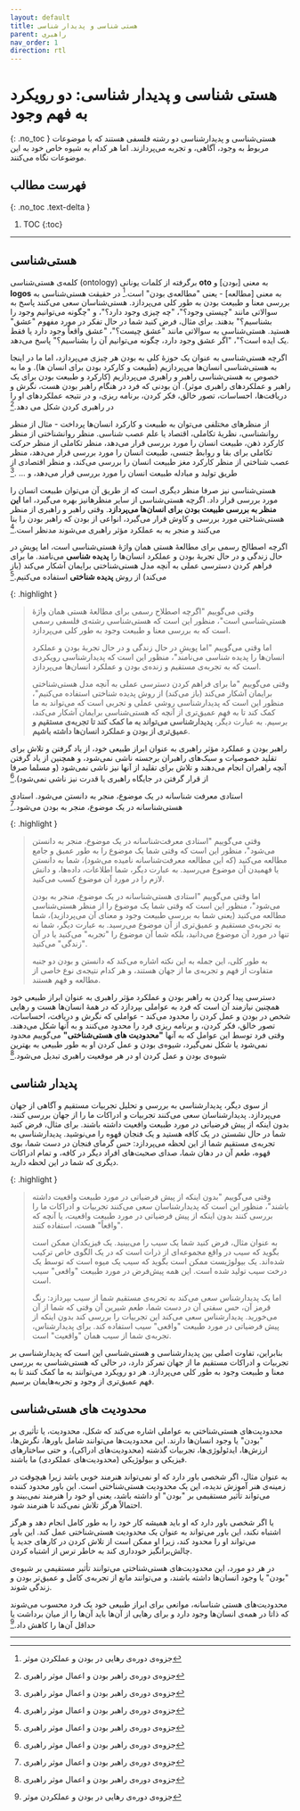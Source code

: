 ```yaml
---
layout: default
title: هستی شناسی و پدیدار شناسی
parent: راهبری
nav_order: 1
direction: rtl
---
```


# هستی شناسی و پدیدار شناسی: دو رویکرد به فهم وجود
{: .no_toc }
هستی‌شناسی و پدیدارشناسی دو رشته فلسفی هستند که با موضوعات مربوط به وجود، آگاهی، و تجربه می‌پردازند. اما هر کدام به شیوه خاص خود به این موضوعات نگاه می‌کنند.

## فهرست مطالب
{: .no_toc .text-delta }
1. TOC
{:toc}
---

## هستی‌شناسی
کلمه‌ی هستی‌شناسی (ontology) برگرفته از کلمات یونانی **oto** به معنی [بودن] و **logos** به معنی [مطالعه] - یعنی "مطالعه‌ی بودن" است.[^2] در حقیقت هستی‌شناسی به بررسی معنا و طبیعت بودن به طور کلی می‌پردازد. هستی‌شناسان سعی می‌کنند پاسخ به سوالاتی مانند "چیستی وجود؟"، "چه چیزی وجود دارد؟"، و "چگونه می‌توانیم وجود را بشناسیم؟" بدهند. برای مثال، فرض کنید شما در حال تفکر در مورد مفهوم "عشق" هستید. هستی‌شناسی به سوالاتی مانند "عشق چیست؟"، "عشق واقعاً وجود دارد یا فقط یک ایده است؟"، "اگر عشق وجود دارد، چگونه می‌توانیم آن را بشناسیم؟" پاسخ می‌دهد.

اگرچه هستی‌شناسی به عنوان یک حوزۀ کلی به بودن هر چیزی می‌پردازد، اما ما در اینجا به هستی‌شناسی انسان‌ها می‌پردازیم (طبیعت و کارکرد بودن برای انسان ها). و ما به خصوص به هستی‌شناسی راهبر و راهبری می‌پردازیم (کارکرد و طبیعت بودن برای یک راهبر و عملکردهای راهبری موثر). آن بودنی که فرد در هنگام راهبر بودن هست، نگرش و دریافت‌ها، احساسات، تصور خالق، فکر کردن، برنامه ریزی، و در نتیجه عملکردهای او را در راهبری کردن شکل می دهد.[^1]

از منظرهای مختلفی می‌توان به طبیعت و کارکرد انسان‌ها پرداخت - مثال از منظر روانشناسی، نظریۀ تکاملی، اقتصاد یا علم عصب شناسی. منظر روانشناختی از منظر کارکرد ذهن، طبیعت انسان را مورد بررسی قرار می‌دهد، منظر تکاملی از منظر حرکت تکاملی برای بقا و روابط جنسی، طبیعت انسان را مورد بررسی قرار می‌دهد، منظر عصب شناختی از منظر کارکرد مغز طبیعت انسان را بررسی می‌کند، و منظر اقتصادی از طریق تولید و مبادله طبیعت انسان را مورد بررسی قرار می‌دهد، و ... .[^1]

هستی‌شناسی نیز صرفا منظر دیگری است که از طریق آن می‌توان طبیعت انسان را مورد بررسی قرار داد. اگرچه هستی‌شناسی از سایر منظرهانیز بهره می‌گیرد، اما **این منظر به بررسی طبیعت بودن برای انسان‌ها می‌پردازد**. وقتی راهبر و راهبری از منظر هستی‌شناختی مورد بررسی و کاوش قرار می‌گیرد، انواعی از بودن که راهبر بودن را بنا می‌کنند و منجر به به عملکرد مؤثر راهبری می‌شوند مدنظر است.[^1]

اگرچه اصطالح رسمی برای مطالعۀ هستی همان واژۀ هستی‌شناسی است، اما پویشِ در حال زندگی و در حال تجربۀ بودن و عملکرد انسان‌ها را **پدیده شناسی** می‌نامند. ما برای فراهم کردن دسترسی عملی به آنچه مدل هستی‌شناختی برایمان آشکار می‌کند (باز می‌کند) از روش **پدیده شناختی** استفاده می‌کنیم.[^1]

{: .highlight }
> وقتی می‌گوییم "اگرچه اصطلاح رسمی برای مطالعۀ هستی همان واژۀ هستی‌شناسی است"، منظور این است که هستی‌شناسی رشته‌ی فلسفی رسمی است که به بررسی معنا و طبیعت وجود به طور کلی می‌پردازد.
>
> اما وقتی می‌گوییم "اما پویشِ در حال زندگی و در حال تجربۀ بودن و عملکرد انسان‌ها را پدیده شناسی می‌نامند"، منظور این است که پدیدارشناسی رویکردی است که به تجربه‌ی مستقیم و زنده‌ی بودن و عملکرد انسان‌ها می‌پردازد.
>
> وقتی می‌گوییم "ما برای فراهم کردن دسترسی عملی به آنچه مدل هستی‌شناختی برایمان آشکار می‌کند (باز می‌کند) از روش پدیده شناختی استفاده می‌کنیم"، منظور این است که پدیدارشناسی روشی عملی و تجربی است که می‌تواند به ما کمک کند تا به فهم عمیق‌تری از آنچه که هستی‌شناسی برایمان آشکار می‌کند، برسیم. به عبارت دیگر، **پدیدارشناسی می‌تواند به ما کمک کند تا تجربه‌ی مستقیم و عمیق‌تری از بودن و عملکرد انسان‌ها داشته باشیم**.
> 
راهبر بودن و عملکرد مؤثر راهبری به عنوان ابراز طبیعی خود، از یاد گرفتن و تلاش برای تقلید خصوصیات و سبک‌های راهبران برجسته ناشی نمی‌شود، و همچنین از یاد گرفتن آنچه راهبران انجام می‌دهند و تلاش برای تقلید از آنها نیز ناشی نمی‌شود (و مسلما صرفا از قرار گرفتن در
جایگاه راهبری یا قدرت نیز ناشی نمی‌شود).[^1]

استادی معرفت شناسانه در یک موضوع، منجر به دانستن می‌شود. استادی هستی‌شناسانه در یک موضوع، منجر به بودن می‌شود.[^1]

{: .highlight }
> وقتی می‌گوییم "استادی معرفت‌شناسانه در یک موضوع، منجر به دانستن می‌شود"، منظور این است که وقتی شما یک موضوع را به طور عمیق و جامع مطالعه می‌کنید (که این مطالعه معرفت‌شناسانه نامیده می‌شود)، شما به دانستن یا فهمیدن آن موضوع می‌رسید. به عبارت دیگر، شما اطلاعات، داده‌ها، و دانش لازم را در مورد آن موضوع کسب می‌کنید.
>
> اما وقتی می‌گوییم "استادی هستی‌شناسانه در یک موضوع، منجر به بودن می‌شود"، منظور این است که وقتی شما یک موضوع را از منظر هستی‌شناسی مطالعه می‌کنید (یعنی شما به بررسی طبیعت وجود و معنای آن می‌پردازید)، شما به تجربه‌ی مستقیم و عمیق‌تری از آن موضوع می‌رسید. به عبارت دیگر، شما نه تنها در مورد آن موضوع می‌دانید، بلکه شما آن موضوع را "تجربه" می‌کنید یا در آن "زندگی" می‌کنید.
>
> به طور کلی، این جمله به این نکته اشاره می‌کند که دانستن و بودن دو جنبه متفاوت از فهم و تجربه‌ی ما از جهان هستند، و هر کدام نتیجه‌ی نوع خاصی از مطالعه و فهم هستند.


دسترسی پیدا کردن به راهبر بودن و عملکرد مؤثر راهبری به عنوان ابراز طبیعی خود همچنین نیازمند آن است که فرد به عواملی بپردازد که در همۀ انسان‌ها هست و رهایی شخص در بودن و عمل کردن را محدود می‌کند - عواملی که نگرش و دریافت، احساسات، تصور خالق، فکر کردن،
و برنامه ریزی فرد را محدود می‌کنند و به آنها شکل می‌دهند. وقتی فرد توسط این عوامل که به آنها **"محدودیت های هستی‌شناختی"** می‌گوییم محدود نمی‌شود یا شکل نمی‌گیرد، شیوه‌ی بودن و عمل کردن او به طور طبیعی به بهترین شیوه‌ی بودن و عمل کردن او در هر موقعیت راهبری تبدیل می‌شود.[^1]

## پدیدار شناسی
از سوی دیگر، پدیدارشناسی به بررسی و تحلیل تجربیات مستقیم و آگاهی از جهان می‌پردازد. پدیدارشناسان سعی می‌کنند تجربیات و ادراکات ما را از جهان بررسی کنند، بدون اینکه از پیش فرضیاتی در مورد طبیعت واقعیت داشته باشند. برای مثال، فرض کنید شما در حال نشستن در یک کافه هستید و یک فنجان قهوه را می‌نوشید. پدیدارشناسی به تجربه‌ی مستقیم شما از این لحظه می‌پردازد: حس گرمای فنجان در دست شما، بوی قهوه، طعم آن در دهان شما، صدای صحبت‌های افراد دیگر در کافه، و تمام ادراکات دیگری که شما در این لحظه دارید.

{: .highlight }
> وقتی می‌گوییم "بدون اینکه از پیش فرضیاتی در مورد طبیعت واقعیت داشته باشند"، منظور این است که پدیدارشناسان سعی می‌کنند تجربیات و ادراکات ما را بررسی کنند بدون اینکه از پیش فرضیاتی در مورد طبیعت واقعیت، یا آنچه که "واقعاً" هست، استفاده کنند.
>
> به عنوان مثال، فرض کنید شما یک سیب را می‌بینید. یک فیزیکدان ممکن است بگوید که سیب در واقع مجموعه‌ای از ذرات است که در یک الگوی خاص ترکیب شده‌اند. یک بیولوژیست ممکن است بگوید که سیب یک میوه است که توسط یک درخت سیب تولید شده است. این همه پیش‌فرض در مورد طبیعت "واقعی" سیب است.
>
> اما یک پدیدارشناس سعی می‌کند به تجربه‌ی مستقیم شما از سیب بپردازد: رنگ قرمز آن، حس سفتی آن در دست شما، طعم شیرین آن وقتی که شما از آن می‌خورید. پدیدارشناس سعی می‌کند این تجربیات را بررسی کند بدون اینکه از پیش فرضیاتی در مورد طبیعت "واقعی" سیب استفاده کند. برای پدیدارشناس، تجربه‌ی شما از سیب همان "واقعیت" است.

بنابراین، تفاوت اصلی بین پدیدارشناسی و هستی‌شناسی این است که پدیدارشناسی بر تجربیات و ادراکات مستقیم ما از جهان تمرکز دارد، در حالی که هستی‌شناسی به بررسی معنا و طبیعت وجود به طور کلی می‌پردازد. هر دو رویکرد می‌توانند به ما کمک کنند تا به فهم عمیق‌تری از وجود و تجربه‌هایمان برسیم.

## محدودیت های هستی‌شناسی
محدودیت‌های هستی‌شناختی به عواملی اشاره می‌کند که شکل، محدودیت، یا تأثیری بر "بودن" یا وجود انسان‌ها دارند. این محدودیت‌ها می‌توانند شامل باورها، نگرش‌ها، ارزش‌ها، ایدئولوژی‌ها، تجربیات گذشته (محدودیت‌های ادراکی)، و حتی ساختارهای فیزیکی و بیولوژیکی (محدودیت‌های عملکردی) ما باشند.

به عنوان مثال، اگر شخصی باور دارد که او نمی‌تواند هنرمند خوبی باشد زیرا هیچوقت در زمینه‌ی هنر آموزش ندیده، این یک محدودیت هستی‌شناختی است. این باور محدود کننده می‌تواند تأثیر مستقیمی بر "بودن" او داشته باشد، یعنی او خود را هنرمند نمی‌بیند و احتمالاً هرگز تلاش نمی‌کند تا هنرمند شود.

یا اگر شخصی باور دارد که او باید همیشه کار خود را به طور کامل انجام دهد و هرگز اشتباه نکند، این باور می‌تواند به عنوان یک محدودیت هستی‌شناختی عمل کند. این باور می‌تواند او را محدود کند، زیرا او ممکن است از تلاش کردن در کارهای جدید یا چالش‌برانگیز خودداری کند به خاطر ترس از اشتباه کردن.

در هر دو مورد، این محدودیت‌های هستی‌شناختی می‌توانند تأثیر مستقیمی بر شیوه‌ی "بودن" یا وجود انسان‌ها داشته باشند، و می‌توانند مانع از تجربه‌ی کامل و عمیق‌تر بودن و زندگی شوند.

محدودیت‌های هستی شناسانه، موانعی برای ابراز طبیعی خود یک فرد محسوب می‌شوند که ذاتا در همه‌ی انسان‌ها وجود دارد و برای رهایی از آن‌ها باید آن‌ها را از میان برداشت یا حداقل آن‌ها را کاهش داد.[^2]

----

[^1]: جزوه‌ی دوره‌ی راهبر بودن و اعمال موثر راهبری
[^2]: جزوه‌ی دوره‌ی رهایی در بودن و عملکردن موثر
